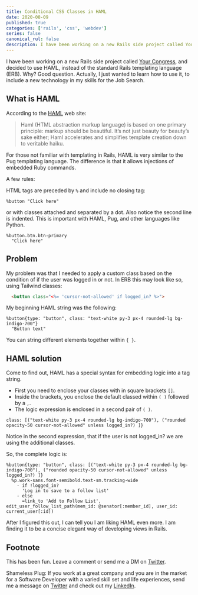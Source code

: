 ```yaml
---
title: Conditional CSS Classes in HAML
date: 2020-08-09
published: true
categories: ['rails', 'css', 'webdev']
series: false
canonical_rul: false
description: I have been working on a new Rails side project called Your Congress, and decided to use HAML, instead of the standard Rails templating language (ERB). Why? Good question. Actually, I just wanted to learn how to use it, to include a new technology in my skills for the Job Search.
---
```

I have been working on a new Rails side project called [Your Congress](https://yourcongress.co), and decided to use HAML, instead of the standard Rails templating language (ERB). Why? Good question. Actually, I just wanted to learn how to use it, to include a new technology in my skills for the Job Search.

## What is HAML
According to the [HAML](https://haml.info/) web site:
> Haml (HTML abstraction markup language) is based on one primary principle: markup should be beautiful. It’s not just beauty for beauty’s sake either; Haml accelerates and simplifies template creation down to veritable haiku.

For those not familiar with templating in Rails, HAML is very similar to  the Pug templating language. The difference is that it allows injections of embedded Ruby commands.

A few rules:

HTML tags are preceded by `%` and include no closing tag:

```%button "Click here"```

or with classes attached and separated by a dot. Also notice the second line is indented. This is important with HAML, Pug, and other languages like Python.
```
%button.btn.btn-primary
  "Click here"
  ```

## Problem
My problem was that I needed to apply a custom class based on the condition of if the user was logged in or not. In ERB this may look like so, using Tailwind classes:

```html
  <button class="<%= 'cursor-not-allowed' if logged_in? %>">
```
My beginning HAML string was the following:
```
%button{type: "button", class: "text-white py-3 px-4 rounded-lg bg-indigo-700"}
  "Button text"
```
You can string different elements together within `{ }`.

## HAML solution
Come to find out, HAML has a special syntax for embedding logic into a tag string.
- First you need to enclose your classes with in square brackets `[]`.
- Inside the brackets, you enclose the default classed within `( )` followed by a `,`.
- The logic expression is enclosed in a second pair of `( )`.

```
class: [("text-white py-3 px-4 rounded-lg bg-indigo-700"), ("rounded opacity-50 cursor-not-allowed" unless logged_in?) ]}
```
Notice in the second expression, that if the user is not logged_in? we are using the additional classes.

So, the complete logic is:
```haml
%button{type: "button", class: [("text-white py-3 px-4 rounded-lg bg-indigo-700"), ("rounded opacity-50 cursor-not-allowed" unless logged_in?) ]}
  %p.work-sans.font-semibold.text-sm.tracking-wide
    - if !logged_in?
      'Log in to save to a follow list'
    - else
      =link_to 'Add to Follow List', edit_user_follow_list_path(mem_id: @senator[:member_id], user_id: current_user[:id])
```
After I figured this out, I can tell you I am liking HAML even more. I am finding it to be a concise elegant way of developing views in Rails.

## Footnote
This has been fun. Leave a comment or send me a DM on [Twitter](http://twitter.com/EclecticCoding).

Shameless Plug: If you work at a great company and you are in the market for a Software Developer with a varied skill set and life experiences, send me a message on [Twitter](http://twitter.com/EclecticCoding) and check out my [LinkedIn](http://www.linkedin.com/in/dev-chuck-smith).
